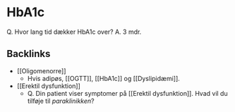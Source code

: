 # HbA1c
Q. Hvor lang tid dækker HbA1c over?
A. 3 mdr.

## Backlinks
* [[Oligomenorre]]
	* Hvis adipøs, [[OGTT]], [[HbA1c]] og [[Dyslipidæmi]]. 
* [[Erektil dysfunktion]]
	* Q. Din patient viser symptomer på [[Erektil dysfunktion]]. Hvad vil du tilføje til *paraklinikken*? 

<!-- #anki/tag/med/Endocrinology #anki/deck/Medicine -->

<!-- {BearID:7506524C-C79F-4FDD-93FC-54DA3EDBBB9B-9395-000022F3359A7CA6} -->
